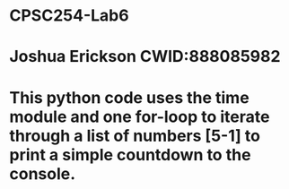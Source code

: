 # CPSC254-Lab6
# Joshua Erickson CWID:888085982

# This python code uses the time module and one for-loop to iterate through a list of numbers [5-1] to print a simple countdown to the console.
